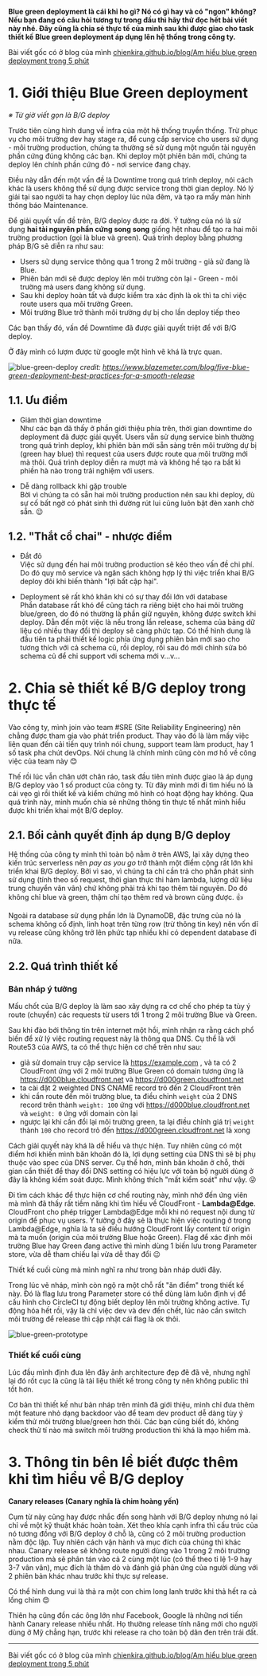 **Blue green deployment là cái khỉ ho gì? Nó có gì hay và có "ngon" không?**
**Nếu bạn đang có câu hỏi tương tự trong đầu thì hãy thử đọc hết bài viết này nhé. Đây cũng là chia sẻ thực tế của mình sau khi được giao cho task thiết kế Blue green deployment áp dụng lên hệ thống trong công ty.**

Bài viết gốc có ở blog của mình [chienkira.github.io/blog/Am hiểu blue green deployment trong 5 phút](https://chienkira.github.io/blog/posts/am-hi%E1%BB%83u-blue-green-deployment-trong-5-ph%C3%BAt/)

# 1. Giới thiệu Blue Green deployment
  *※ Từ giờ viết gọn là B/G deploy*

Trước tiên cùng hình dung về infra của một hệ thống truyền thống. Trừ phục vụ cho môi trường dev hay stage ra, để cung cấp service cho users sử dụng - môi trường production, chúng ta thường sẽ sử dụng một nguồn tài nguyên phần cứng đúng không các bạn. Khi deploy một phiên bản mới, chúng ta deploy lên chính phần cứng đó - nơi service đang chạy.

Điều này dẫn đến một vấn đề là Downtime trong quá trình deploy, nói cách khác là users không thể sử dụng được service trong thời gian deploy. Nó lý giải tại sao người ta hay chọn deploy lúc nửa đêm, và tạo ra mấy màn hình thông báo Maintenance.

Để giải quyết vấn đề trên, B/G deploy được ra đời. Ý tưởng của nó là sử dụng **hai tài nguyên phần cứng song song** giống hệt nhau để tạo ra hai môi trường production (gọi là blue và green). Quá trình deploy bằng phương pháp B/G sẽ diễn ra như sau:

* Users sử dụng service thông qua 1 trong 2 môi trường - giả sử đang là Blue.
* Phiên bản mới sẽ được deploy lên môi trường còn lại - Green - môi trường mà users đang không sử dụng.
* Sau khi deploy hoàn tất và được kiểm tra xác định là ok thì ta chỉ việc route users qua môi trường Green.
* Môi trường Blue trở thành môi trường dự bị cho lần deploy tiếp theo

Các bạn thấy đó, vấn đề Downtime đã được giải quyết triệt để với B/G deploy.

Ở đây mình có lượm được từ google một hình vẽ khá là trực quan.

![blue-green-deploy](https://chienkira.github.io/blog/images/bluegreen_deploy1.png)
*credit: https://www.blazemeter.com/blog/five-blue-green-deployment-best-practices-for-a-smooth-release*

## 1.1. Ưu điểm

* Giảm thời gian downtime  
  Như các bạn đã thấy ở phần giới thiệu phía trên, thời gian downtime do deployment đã được giải quyết. Users vẫn sử dụng service bình thường trong quá trình deploy, khi phiên bản mới sẵn sàng trên môi trường dự bị (green hay blue) thì request của users được route qua môi trường mới mà thôi. Quá trình deploy diễn ra mượt mà và không hề tạo ra bất kì phiền hà nào trong trải nghiệm với users.

* Dễ dàng rollback khi gặp trouble  
  Bời vì chúng ta có sẵn hai môi trường production nên sau khi deploy, dù sự cố bất ngờ có phát sinh thì đường rút lui cũng luôn bật đèn xanh chờ sẵn. :wink:

## 1.2. "Thắt cổ chai" - nhược điểm

* Đắt đỏ  
  Việc sử dụng đến hai môi trường production sẽ kéo theo vấn đề chi phí. Do đó quy mô service và ngân sách không hợp lý thì việc triển khai B/G deploy đôi khi biến thành "lợi bất cập hại".

* Deployment sẽ rất khó khăn khi có sự thay đổi lớn với database  
  Phần database rất khó để cũng tách ra riêng biệt cho hai môi trường blue/green, do đó nó thường là phần giữ nguyên, không được switch khi deploy. Dẫn đến một việc là nếu trong lần release, schema của bảng dữ liệu có nhiều thay đổi thì deploy sẽ càng phức tạp. Có thể hình dung là đầu tiên ta phải thiết kế logic phía ứng dụng phiên bản mới sao cho tương thích với cả schema cũ, rồi deploy, rồi sau đó mới chỉnh sửa bỏ schema cũ để chỉ support với schema mới v...v...

# 2. Chia sẻ thiết kế B/G deploy trong thực tế

Vào công ty, mình join vào team #SRE (Site Reliability Engineering) nên chẳng được tham gia vào phát triển product. Thay vào đó là làm mấy việc liên quan đến cải tiến quy trình nói chung, support team làm product, hay 1 số task pha chút devOps. Nói chung là chính mình cũng còn mơ hồ về công việc của team này :blush:

Thế rồi lúc vẫn chân ướt chân ráo, task đầu tiên mình được giao là áp dụng B/G deploy vào 1 số product của công ty. Từ đây mình mới đi tìm hiểu nó là cái vẹo gì rồi thiết kế và kiểm chứng mô hình có hoạt động hay không. Qua quá trình này, mình muốn chia sẻ những thông tin thực tế nhất mình hiểu được khi triển khai một B/G deploy.

## 2.1. Bối cảnh quyết định áp dụng B/G deploy

Hệ thống của công ty mình thì toàn bộ nằm ở trên AWS, lại xây dựng theo kiến trúc serverless nên *pay as you go* trở thành một điểm cộng rất lớn khi triển khai B/G deploy. Bởi vì sao, vì chúng ta chỉ cần trả cho phần phát sinh sử dụng (tính theo số request, thời gian thực thi hàm lambda, lượng dữ liệu trung chuyển vân vân) chứ không phải trả khi tạo thêm tài nguyên. Do đó không chỉ blue và green, thậm chí tạo thêm red và brown cũng được. :thumbsup:

Ngoài ra database sử dụng phần lớn là DynamoDB, đặc trưng của nó là schema không cố định, linh hoạt trên từng row (trừ thông tin key) nên vốn dĩ vụ release cũng không trở lên phức tạp nhiều khi có dependent database đi nữa.

## 2.2. Quá trình thiết kế 

### Bản nháp ý tưởng

Mấu chốt của B/G deploy là làm sao xây dựng ra cơ chế cho phép ta tùy ý route (chuyển) các requests từ users tới 1 trong 2 môi trường Blue và Green.

Sau khi đào bới thông tin trên internet một hồi, mình nhận ra rằng cách phổ biến để xử lý việc routing request này là thông qua DNS. Cụ thể là với Route53 của AWS, ta có thể thực hiện cơ chế trên như sau:
- giả sử domain truy cập service là https://example.com , và ta có 2 CloudFront ứng với 2 môi trường Blue Green có domain tương ứng là https://d000blue.cloudfront.net và https://d000green.cloudfront.net
- ta cài đặt 2 weighted DNS CNAME record trỏ đến 2 CloudFront trên
- khi cần route đến môi trường blue, ta điều chỉnh `weight` của 2 DNS record trên thành `weight: 100` ứng với https://d000blue.cloudfront.net và `weight: 0` ứng với domain còn lại
- ngược lại khi cần đổi lại môi trường green, ta lại điều chỉnh giá trị `weight` thành `100` cho record trỏ đến https://d000green.cloudfront.net là xong

Cách giải quyết này khá là dễ hiểu và thực hiện. Tuy nhiên cũng có một điểm hơi khiến mình băn khoăn đó là, lợi dụng setting của DNS thì sẽ bị phụ thuộc vào spec của DNS server. Cụ thể hơn, mình băn khoăn ở chỗ, thời gian cần thiết để thay đổi DNS setting có hiệu lực với toàn bộ người dùng ở đây là không kiểm soát được. Mình không thích "mất kiểm soát" như vậy. :stuck_out_tongue_winking_eye:

Đi tìm cách khác để thực hiện cơ chế routing này, mình nhớ đến ứng viên mà mình đã thấy rất tiềm năng khi tìm hiểu về CloudFront - **Lambda@Edge**. CloudFront cho phép trigger Lambda@Edge mỗi khi nó request nội dung từ origin để phục vụ users. Ý tưởng ở đây sẽ là thực hiện việc routing ở trong Lambda@Edge, nghĩa là ta sẽ điều hướng CloudFront lấy content từ origin mà ta muốn (origin của môi trường Blue hoặc Green). Flag để xác định môi trường Blue hay Green đang active thì mình dùng 1 biến lưu trong Parameter store, vừa dễ tham chiếu lại vừa dễ thay đổi :wink:

Thiết kế cuối cùng mà mình nghĩ ra như trong bản nháp dưới đây.

Trong lúc vẽ nháp, mình còn ngộ ra một chỗ rất "ăn điểm" trong thiết kế này. Đó là flag lưu trong Parameter store có thể dùng làm luôn định vị để cấu hình cho CircleCI tự động biết deploy lên môi trường không active. Tự động hóa hết rồi, vậy là chỉ việc dev và dev đến chết, lúc nào cần switch môi trường để release thì cập nhật cái flag là ok thôi.

![blue-green-prototype](https://chienkira.github.io/blog/images/bluegreen_deploy_draft1.jpg)

### Thiết kế cuối cùng

Lúc đầu mình định đưa lên đây ảnh architecture đẹp đẽ đã vẽ, nhưng nghĩ lại đó rốt cục là cũng là tài liệu thiết kế trong công ty nên không public thì tốt hơn.

Cơ bản thì thiết kế như bản nháp trên mình đã giới thiệu, mình chỉ đưa thêm một feature nhỏ dạng backdoor vào để team dev product dễ dàng tùy ý kiểm thử môi trường blue/green hơn thôi. Các bạn cũng biết đó, không check thử tí nào mà switch môi trường production thì khá là mạo hiểm mà.

# 3. Thông tin bên lề biết được thêm khi tìm hiểu về B/G deploy

**Canary releases (Canary nghĩa là chim hoàng yến)**

  Cụm từ này cũng hay được nhắc đến song hành với B/G deploy nhưng nó lại chỉ về một kỹ thuật khác hoàn toàn. 
  Xét theo khía cạnh infra thì cấu trúc của nó tương đồng với B/G deploy ở chỗ là, cũng có 2 môi trường production nằm độc lập. Tuy nhiên cách vận hành và mục đích của chúng thì khác nhau. Canary release sẽ không route người dùng vào 1 trong 2 môi trường production mà sẽ phân tán vào cả 2 cùng một lúc (có thể theo tỉ lệ 1-9 hay 3-7 vân vân), mục đích là thăm dò và đánh giá phản ứng của người dùng với 2 phiên bản khác nhau trước khi thực sự release.
  
  Có thể hình dung vui là thả ra một con chim long lanh trước khi thả hết ra cả lồng chim :heart_eyes:

  Thiên hạ cũng đồn các ông lớn như Facebook, Google là những nơi tiến hành Canary release nhiều nhất. Họ thường release tính năng mới cho người dùng ở Mỹ chẳng hạn, trước khi release ra cho toàn bộ dân đen trên trái đất. 

---
Bài viết gốc có ở blog của mình [chienkira.github.io/blog/Am hiểu blue green deployment trong 5 phút](https://chienkira.github.io/blog/posts/am-hi%E1%BB%83u-blue-green-deployment-trong-5-ph%C3%BAt/)